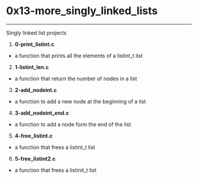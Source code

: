 # 0x13-more_singly_linked_lists
---
Singly linked list projects

1. **0-print_listint.c**
- a function that prints all the elements of a listint_t list

2. **1-listint_len.c**
- a function that return the number of nodes in a list

3. **2-add_nodeint.c**
- a function to add a new node at the beginning of a list

4. **3-add_nodeint_end.c**
- a function to add a node form the end of the list

5. **4-free_listint.c**
- a function that frees a listint_t list

6. **5-free_listint2.c**
- a function that frees a listinit_t list
